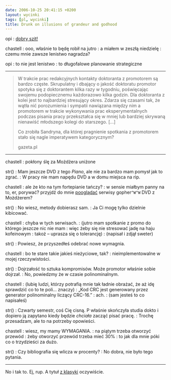 ```yaml
---
date: 2006-10-25 20:41:15 +0200
layout: wycinki
tags: [pl, wycinki]
title: Drunk on illusions of grandeur and godhood
---
```


opi
: [dobry szit!](http://www.debian-administration.org/articles/208 'Postgres and Subversion, sitting on a tree')

chastell
: ooo, właśnie to będę robił na jutro
: a miałem w zeszłą niedzielę
: czemu mnie zawsze lenistwo nagradza?

opi
: to nie jest lenistwo
: to długofalowe planowanie strategiczne

---

> W trakcie prac redakcyjnych kontakty doktoranta z promotorem są bardzo częste. Skrupulatny i dbający o jakość doktoratu promotor spotyka się z doktorantem kilka razy w tygodniu, poświęcając swojemu podopiecznemu każdorazowo kilka godzin. Dla doktoranta z kolei jest to najbardziej stresujący okres. Zdarza się czasami tak, że wątła nić porozumienia i sympatii nawiązana między nim a promotorem w trakcie wykonywania prac eksperymentalnych podczas pisania pracy przekształca się w mniej lub bardziej skrywaną nienawiść młodszego kolegi do starszego. […]
>
> Co zrobiła Sandryna, dla której pragnienie spotkania z promotorem stało się nagle imperatywem kategorycznym?
>
> gazeta.pl

---

chastell
: pokłony ślę za Możdżera uniżone

str()
: Mam jeszcze DVD z tego <cite>Piano</cite>, ale nie za bardzo mam pomysł jak to zgrać.
: W pracy nie mam napędu DVD a w domu miejsca na rip.

chastell
: ale że kto na tym fortepianie tańczy?
: w sensie miałbym panny na to, er, porywać? przyjdź do mnie [pooglądać](http://groups.google.pl/group/pl.rec.humor.najlepsze/msg/7b3bcff4d7fc3930 'zmiany w /var/gopher zmianami w życiu') serwisy gopher`^W^W` DVD z Możdżerem?

str()
: No wiesz, metody dobierasz sam.
: Ja Ci mogę tylko dzielnie kibicować.

chastell
: chyba w tych serwisach.
: (jutro mam spotkanie z promo do którego jeszcze nic nie mam
: więc żeby się nie stresować jadę na haju kofeinowym
: takoż – uprasza się o tolerancję)
: (napisał i zdjął sweter)

str()
: Powiesz, że przyszedłeś odebrać nowe wymagnia.

chastell
: bo te stare takie jakieś nieżyciowe, tak?
: nieimplementowalne w mojej rzeczywistości.

str()
: Dojrzałość to sztuka kompromisów. Może promotor właśnie sobie dojrzał.
: No, powiedzmy że w czasie polinominalnym.

chastell
: (lubię ludzi, którzy potrafią mnie tak ładnie obrażać, że aż idę sprawdzić co to te poli… znaczy)
: „Kod CRC jest generowany przez generator polinominalny liczący CRC-16.”
: ach.
: (sam jesteś to co napisałeś)

str()
: Czwarty semestr, coś Cię cisną. P właśnie skończyła studia dokto i dopiero ją zapytano kiedy będzie _chciała_ zacząć pisać pracę.
: Trochę przesadzam, ale to na potrzeby opowieści.

chastell
: wiesz, my mamy WYMAGANIA.
: na piątym trzeba otworzyć przewód
: żeby otworzyć przewód trzeba mieć 30%
: to jak dla mnie póki co o trzydzieści za dużo.

str()
: Czy bibliografia się wlicza w procenty?
: No dobra, nie było tego pytania.

---

No i tak to. Ej, rup. A tytuł [z klasyki](http://www.phdcomics.com/comics/archive.php?comicid=778 'Piled Higher and Deeper, życie moje') oczywiście.

